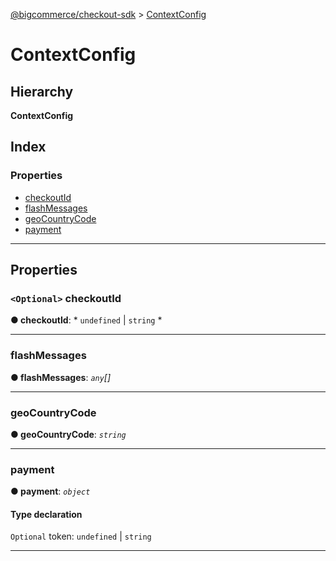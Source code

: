 [@bigcommerce/checkout-sdk](../README.md) > [ContextConfig](../interfaces/contextconfig.md)

# ContextConfig

## Hierarchy

**ContextConfig**

## Index

### Properties

* [checkoutId](contextconfig.md#checkoutid)
* [flashMessages](contextconfig.md#flashmessages)
* [geoCountryCode](contextconfig.md#geocountrycode)
* [payment](contextconfig.md#payment)

---

## Properties

<a id="checkoutid"></a>

### `<Optional>` checkoutId

**● checkoutId**: * `undefined` &#124; `string`
*

___
<a id="flashmessages"></a>

###  flashMessages

**● flashMessages**: *`any`[]*

___
<a id="geocountrycode"></a>

###  geoCountryCode

**● geoCountryCode**: *`string`*

___
<a id="payment"></a>

###  payment

**● payment**: *`object`*

#### Type declaration

`Optional`  token:  `undefined` &#124; `string`

___


